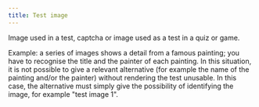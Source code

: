 ```yaml
---
title: Test image
---
```


Image used in a test, captcha or image used as a test in a quiz or game. 

Example: a series of images shows a detail from a famous painting; you have to recognise the title and the painter of each painting. In this situation, it is not possible to give a relevant alternative (for example the name of the painting and/or the painter) without rendering the test unusable. In this case, the alternative must simply give the possibility of identifying the image, for example "test image 1".
